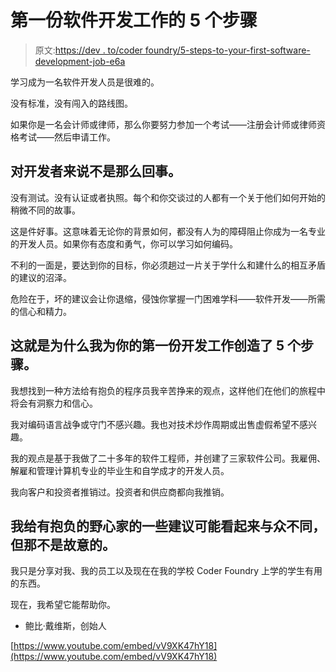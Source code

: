 # 第一份软件开发工作的 5 个步骤

> 原文:[https://dev . to/coder foundry/5-steps-to-your-first-software-development-job-e6a](https://dev.to/coderfoundry/5-steps-to-your-1st-software-development-job-e6a)

学习成为一名软件开发人员是很难的。

没有标准，没有闯入的路线图。

如果你是一名会计师或律师，那么你要努力参加一个考试——注册会计师或律师资格考试——然后申请工作。

## [](#it-doesnt-work-that-way-for-developers)对开发者来说不是那么回事。

没有测试。没有认证或者执照。每个和你交谈过的人都有一个关于他们如何开始的稍微不同的故事。

这是件好事。这意味着无论你的背景如何，都没有人为的障碍阻止你成为一名专业的开发人员。如果你有态度和勇气，你可以学习如何编码。

不利的一面是，要达到你的目标，你必须趟过一片关于学什么和建什么的相互矛盾的建议的沼泽。

危险在于，坏的建议会让你退缩，侵蚀你掌握一门困难学科——软件开发——所需的信心和精力。

## 这就是为什么我为你的第一份开发工作创造了 5 个步骤。

我想找到一种方法给有抱负的程序员我辛苦挣来的观点，这样他们在他们的旅程中将会有洞察力和信心。

我对编码语言战争或守门不感兴趣。我也对技术炒作周期或出售虚假希望不感兴趣。

我的观点是基于我做了二十多年的软件工程师，并创建了三家软件公司。我雇佣、解雇和管理计算机专业的毕业生和自学成才的开发人员。

我向客户和投资者推销过。投资者和供应商都向我推销。

## 我给有抱负的野心家的一些建议可能看起来与众不同，但那不是故意的。

我只是分享对我、我的员工以及现在在我的学校 Coder Foundry 上学的学生有用的东西。

现在，我希望它能帮助你。

*   鲍比·戴维斯，创始人

[https://www.youtube.com/embed/vV9XK47hY18](https://www.youtube.com/embed/vV9XK47hY18)